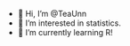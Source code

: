 - 👋 Hi, I’m @TeaUnn
- 👀 I’m interested in statistics.
- 🌱 I’m currently learning R!

<!---
TeaUnn/TeaUnn is a ✨ special ✨ repository because its `README.md` (this file) appears on your GitHub profile.
You can click the Preview link to take a look at your changes.
--->
